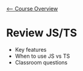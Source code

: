 [<-- Course Overview](../../1-Overview/overview.md)
# Review JS/TS
* Key features
* When to use JS vs TS
* Classroom questions